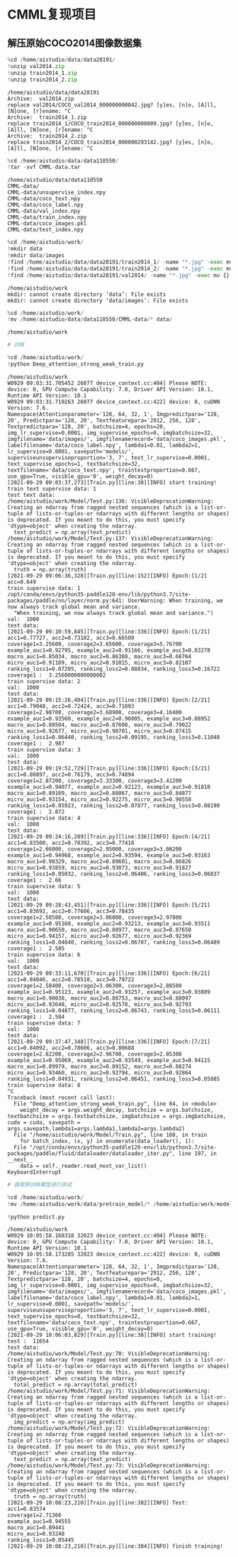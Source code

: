 # CMML复现项目



## 解压原始COCO2014图像数据集


```python
%cd /home/aistudio/data/data28191/
!unzip val2014.zip
!unzip train2014_1.zip
!unzip train2014_2.zip
```

    /home/aistudio/data/data28191
    Archive:  val2014.zip
    replace val2014/COCO_val2014_000000000042.jpg? [y]es, [n]o, [A]ll, [N]one, [r]ename: ^C
    Archive:  train2014_1.zip
    replace train2014_1/COCO_train2014_000000000009.jpg? [y]es, [n]o, [A]ll, [N]one, [r]ename: ^C
    Archive:  train2014_2.zip
    replace train2014_2/COCO_train2014_000000293142.jpg? [y]es, [n]o, [A]ll, [N]one, [r]ename: ^C



```python
%cd /home/aistudio/data/data110550/
!tar -xvf CMML-data.tar
```

    /home/aistudio/data/data110550
    CMML-data/
    CMML-data/unsupervise_index.npy
    CMML-data/coco_text.npy
    CMML-data/coco_label.npy
    CMML-data/val_index.npy
    CMML-data/train_index.npy
    CMML-data/coco_images.pkl
    CMML-data/test_index.npy



```python
%cd /home/aistudio/work/
!mkdir data
!mkdir data/images
!find /home/aistudio/data/data28191/train2014_1/ -name "*.jpg" -exec mv {} data/images/ \;
!find /home/aistudio/data/data28191/train2014_2/ -name "*.jpg" -exec mv {} data/images/ \;
!find /home/aistudio/data/data28191/val2014/ -name "*.jpg" -exec mv {} data/images/ \;
```

    /home/aistudio/work
    mkdir: cannot create directory ‘data’: File exists
    mkdir: cannot create directory ‘data/images’: File exists



```python
%cd /home/aistudio/work/
!mv /home/aistudio/data/data110550/CMML-data/* data/
```

    /home/aistudio/work



```python
# 训练

%cd /home/aistudio/work/
!python Deep_attention_strong_weak_train.py
```

    /home/aistudio/work
    W0929 09:03:31.705452 26077 device_context.cc:404] Please NOTE: device: 0, GPU Compute Capability: 7.0, Driver API Version: 10.1, Runtime API Version: 10.1
    W0929 09:03:31.710263 26077 device_context.cc:422] device: 0, cuDNN Version: 7.6.
    Namespace(Attentionparameter='128, 64, 32, 1', Imgpredictpara='128, 20', Predictpara='128, 20', Textfeaturepara='2912, 256, 128', Textpredictpara='128, 20', batchsize=4, epochs=20, img_lr_supervise=0.0001, img_supervise_epochs=0, imgbatchsize=32, imgfilename='data/images/', imgfilenamerecord='data/coco_images.pkl', labelfilename='data/coco_label.npy', lambda1=0.01, lambda2=1, lr_supervise=0.0001, savepath='models/', superviseunsuperviseproportion='3, 7', text_lr_supervise=0.0001, text_supervise_epochs=1, textbatchsize=32, textfilename='data/coco_text.npy', traintestproportion=0.667, use_gpu=True, visible_gpu='0', weight_decay=0)
    [2021-09-29 09:03:37,273][Train.py][line:38][INFO] start training!
    train text supervise data: 1
    test text data:
    /home/aistudio/work/Model/Test.py:136: VisibleDeprecationWarning: Creating an ndarray from ragged nested sequences (which is a list-or-tuple of lists-or-tuples-or ndarrays with different lengths or shapes) is deprecated. If you meant to do this, you must specify 'dtype=object' when creating the ndarray.
      text_predict = np.array(text_predict)
    /home/aistudio/work/Model/Test.py:137: VisibleDeprecationWarning: Creating an ndarray from ragged nested sequences (which is a list-or-tuple of lists-or-tuples-or ndarrays with different lengths or shapes) is deprecated. If you meant to do this, you must specify 'dtype=object' when creating the ndarray.
      truth = np.array(truth)
    [2021-09-29 09:06:36,328][Train.py][line:152][INFO] Epoch:[1/2]
    acc=0.649
    train supervise data: 1
    /opt/conda/envs/python35-paddle120-env/lib/python3.7/site-packages/paddle/nn/layer/norm.py:641: UserWarning: When training, we now always track global mean and variance.
      "When training, we now always track global mean and variance.")
    val:  1000
    test data:
    [2021-09-29 09:10:59,845][Train.py][line:336][INFO] Epoch:[1/21]
    acc1=0.77727, acc2=0.73102, acc3=0.66500
    coverage1=3.25600, coverage2=3.65600, coverage3=5.76700
    example_auc1=0.92795, example_auc2=0.91166, example_auc3=0.83278
    macro_auc1=0.85034, macro_auc2=0.86388, macro_auc3=0.68764
    micro_auc1=0.91109, micro_auc2=0.91015, micro_auc3=0.82107
    ranking_loss1=0.07205, ranking_loss2=0.08834, ranking_loss3=0.16722
    coverage1 :  3.2560000000000002
    train supervise data: 2
    val:  1000
    test data:
    [2021-09-29 09:15:26,404][Train.py][line:336][INFO] Epoch:[2/21]
    acc1=0.79048, acc2=0.72424, acc3=0.71093
    coverage1=2.98700, coverage2=3.68900, coverage3=4.16400
    example_auc1=0.93560, example_auc2=0.90805, example_auc3=0.88952
    macro_auc1=0.88504, macro_auc2=0.87608, macro_auc3=0.79022
    micro_auc1=0.92677, micro_auc2=0.90701, micro_auc3=0.87415
    ranking_loss1=0.06440, ranking_loss2=0.09195, ranking_loss3=0.11048
    coverage1 :  2.987
    train supervise data: 3
    val:  1000
    test data:
    [2021-09-29 09:19:52,729][Train.py][line:336][INFO] Epoch:[3/21]
    acc1=0.80897, acc2=0.76179, acc3=0.74894
    coverage1=2.87200, coverage2=3.33300, coverage3=3.41200
    example_auc1=0.94077, example_auc2=0.92123, example_auc3=0.91810
    macro_auc1=0.89109, macro_auc2=0.88067, macro_auc3=0.84877
    micro_auc1=0.93154, micro_auc2=0.92275, micro_auc3=0.90558
    ranking_loss1=0.05923, ranking_loss2=0.07877, ranking_loss3=0.08190
    coverage1 :  2.872
    train supervise data: 4
    val:  1000
    test data:
    [2021-09-29 09:24:16,289][Train.py][line:336][INFO] Epoch:[4/21]
    acc1=0.83500, acc2=0.78392, acc3=0.77418
    coverage1=2.66000, coverage2=2.95000, coverage3=3.08200
    example_auc1=0.94968, example_auc2=0.93594, example_auc3=0.93163
    macro_auc1=0.90329, macro_auc2=0.89601, macro_auc3=0.86826
    micro_auc1=0.93859, micro_auc2=0.93073, micro_auc3=0.91827
    ranking_loss1=0.05032, ranking_loss2=0.06406, ranking_loss3=0.06837
    coverage1 :  2.66
    train supervise data: 5
    val:  1000
    test data:
    [2021-09-29 09:28:43,451][Train.py][line:336][INFO] Epoch:[5/21]
    acc1=0.83692, acc2=0.77606, acc3=0.78435
    coverage1=2.58500, coverage2=3.06800, coverage3=2.97800
    example_auc1=0.95160, example_auc2=0.93213, example_auc3=0.93511
    macro_auc1=0.90650, macro_auc2=0.88977, macro_auc3=0.87650
    micro_auc1=0.94157, micro_auc2=0.92677, micro_auc3=0.92369
    ranking_loss1=0.04840, ranking_loss2=0.06787, ranking_loss3=0.06489
    coverage1 :  2.585
    train supervise data: 6
    val:  1000
    test data:
    [2021-09-29 09:33:11,670][Train.py][line:336][INFO] Epoch:[6/21]
    acc1=0.84046, acc2=0.78510, acc3=0.79722
    coverage1=2.58400, coverage2=3.06300, coverage3=2.88500
    example_auc1=0.95123, example_auc2=0.93257, example_auc3=0.93889
    macro_auc1=0.90038, macro_auc2=0.88753, macro_auc3=0.88097
    micro_auc1=0.93648, micro_auc2=0.92578, micro_auc3=0.92793
    ranking_loss1=0.04877, ranking_loss2=0.06743, ranking_loss3=0.06111
    coverage1 :  2.584
    train supervise data: 7
    val:  1000
    test data:
    [2021-09-29 09:37:47,348][Train.py][line:336][INFO] Epoch:[7/21]
    acc1=0.84092, acc2=0.78606, acc3=0.80688
    coverage1=2.62200, coverage2=2.96700, coverage3=2.85300
    example_auc1=0.95069, example_auc2=0.93549, example_auc3=0.94115
    macro_auc1=0.89979, macro_auc2=0.89152, macro_auc3=0.88274
    micro_auc1=0.93460, micro_auc2=0.92794, micro_auc3=0.92864
    ranking_loss1=0.04931, ranking_loss2=0.06451, ranking_loss3=0.05885
    train supervise data: 8
    ^C
    Traceback (most recent call last):
      File "Deep_attention_strong_weak_train.py", line 84, in <module>
        weight_decay = args.weight_decay, batchsize = args.batchsize, textbatchsize = args.textbatchsize, imgbatchsize = args.imgbatchsize, cuda = cuda, savepath = args.savepath,lambda1=args.lambda1,lambda2=args.lambda2)
      File "/home/aistudio/work/Model/Train.py", line 188, in train
        for batch_index, (x, y) in enumerate(data_loader(), 1):
      File "/opt/conda/envs/python35-paddle120-env/lib/python3.7/site-packages/paddle/fluid/dataloader/dataloader_iter.py", line 197, in __next__
        data = self._reader.read_next_var_list()
    KeyboardInterrupt



```python
# 调用预训练模型进行测试

%cd /home/aistudio/work/
!mv /home/aistudio/work/data/pretrain_model/* /home/aistudio/work/models/

!python predict.py
```

    /home/aistudio/work
    W0929 10:05:58.168318 32023 device_context.cc:404] Please NOTE: device: 0, GPU Compute Capability: 7.0, Driver API Version: 10.1, Runtime API Version: 10.1
    W0929 10:05:58.173205 32023 device_context.cc:422] device: 0, cuDNN Version: 7.6.
    Namespace(Attentionparameter='128, 64, 32, 1', Imgpredictpara='128, 20', Predictpara='128, 20', Textfeaturepara='2912, 256, 128', Textpredictpara='128, 20', batchsize=4, epochs=0, img_lr_supervise=0.0001, img_supervise_epochs=0, imgbatchsize=32, imgfilename='data/images/', imgfilenamerecord='data/coco_images.pkl', labelfilename='data/coco_label.npy', lambda1=0.01, lambda2=1, lr_supervise=0.0001, savepath='models/', superviseunsuperviseproportion='3, 7', text_lr_supervise=0.0001, text_supervise_epochs=0, textbatchsize=32, textfilename='data/coco_text.npy', traintestproportion=0.667, use_gpu=True, visible_gpu='0', weight_decay=0)
    [2021-09-29 10:06:03,829][Train.py][line:38][INFO] start training!
    test :  11654
    test data:
    /home/aistudio/work/Model/Test.py:70: VisibleDeprecationWarning: Creating an ndarray from ragged nested sequences (which is a list-or-tuple of lists-or-tuples-or ndarrays with different lengths or shapes) is deprecated. If you meant to do this, you must specify 'dtype=object' when creating the ndarray.
      total_predict = np.array(total_predict)
    /home/aistudio/work/Model/Test.py:71: VisibleDeprecationWarning: Creating an ndarray from ragged nested sequences (which is a list-or-tuple of lists-or-tuples-or ndarrays with different lengths or shapes) is deprecated. If you meant to do this, you must specify 'dtype=object' when creating the ndarray.
      img_predict = np.array(img_predict)
    /home/aistudio/work/Model/Test.py:72: VisibleDeprecationWarning: Creating an ndarray from ragged nested sequences (which is a list-or-tuple of lists-or-tuples-or ndarrays with different lengths or shapes) is deprecated. If you meant to do this, you must specify 'dtype=object' when creating the ndarray.
      text_predict = np.array(text_predict)
    /home/aistudio/work/Model/Test.py:73: VisibleDeprecationWarning: Creating an ndarray from ragged nested sequences (which is a list-or-tuple of lists-or-tuples-or ndarrays with different lengths or shapes) is deprecated. If you meant to do this, you must specify 'dtype=object' when creating the ndarray.
      truth = np.array(truth)
    [2021-09-29 10:08:23,210][Train.py][line:382][INFO] Test:
    acc1=0.83574
    coverage1=2.71366
    example_auc1=0.94555
    macro_auc1=0.89441
    micro_auc1=0.93248
    ranking_loss1=0.05445
    [2021-09-29 10:08:23,210][Train.py][line:384][INFO] finish training!



```python

```
